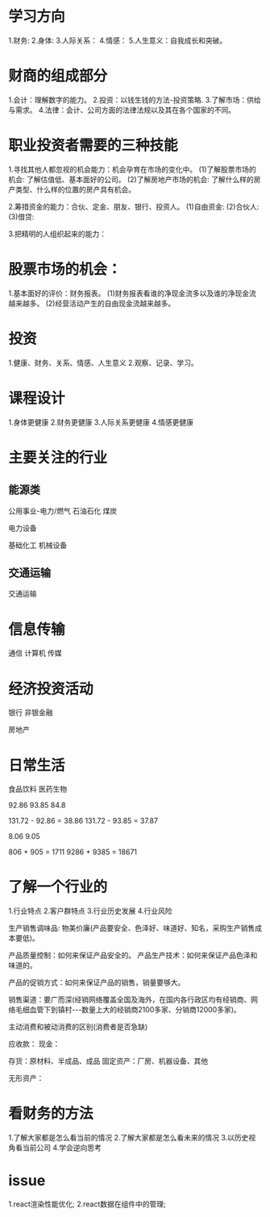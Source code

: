 # 学习方向
1.财务: 
2.身体:
3.人际关系：
4.情感：
5.人生意义：自我成长和突破。

# 财商的组成部分
1.会计：理解数字的能力。
2.投资：以钱生钱的方法-投资策略.
3.了解市场：供给与需求。
4.法律：会计、公司方面的法律法规以及其在各个国家的不同。

# 职业投资者需要的三种技能
1.寻找其他人都忽视的机会能力：机会孕育在市场的变化中。
  (1)了解股票市场的机会: 了解估值低、基本面好的公司。
  (2)了解房地产市场的机会: 了解什么样的房产类型、什么样的位置的房产具有机会。

2.筹措资金的能力：合伙、定金、朋友、银行、投资人。
  (1)自由资金:
  (2)合伙人:
  (3)借贷:

3.把精明的人组织起来的能力：

# 股票市场的机会：
1.基本面好的评价：财务报表。
  (1)财务报表看谁的净现金流多以及谁的净现金流越来越多。
  (2)经营活动产生的自由现金流越来越多。

# 投资
1.健康、财务、关系、情感、人生意义 
2.观察、记录、学习。

# 课程设计
1.身体更健康
2.财务更健康
3.人际关系更健康
4.情感更健康

# 主要关注的行业
## 能源类
公用事业-电力/燃气
石油石化
煤炭

电力设备

基础化工
机械设备

## 交通运输
交通运输

# 信息传输
通信
计算机
传媒

# 经济投资活动
银行
非银金融

房地产

# 日常生活
食品饮料
医药生物


92.86 93.85
84.8

131.72 - 92.86 = 38.86
131.72 - 93.85 = 37.87

8.06  9.05

806 + 905 = 1711
9286 + 9385 = 18671

# 了解一个行业的
1.行业特点
2.客户群特点
3.行业历史发展
4.行业风险

生产销售调味品: 物美价廉(产品要安全、色泽好、味道好、知名，采购生产销售成本要低)。

产品质量控制：如何来保证产品安全的。
产品生产技术：如何来保证产品色泽和味道的。

产品的促销方式：如何来保证产品的销售，销量要够大。 

销售渠道：要广而深(经销网络覆盖全国及海外，在国内各行政区均有经销商、网络毛细血管下到镇村---数量上大的经销商2100多家、分销商12000多家)。

主动消费和被动消费的区别(消费者是否急缺)

应收款：
现金：

存货：原材料、半成品、成品
固定资产：厂房、机器设备、其他

无形资产：

# 看财务的方法
1.了解大家都是怎么看当前的情况
2.了解大家都是怎么看未来的情况
3.以历史视角看当前公司
4.学会逆向思考

# issue
1.react渲染性能优化;
2.react数据在组件中的管理;

#

